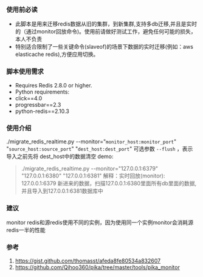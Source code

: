 ### 使用前必读
* 此脚本是用来迁移redis数据从旧的集群，到新集群,支持多db迁移,并且是实时的（通过monitor回放命令)。使用前请做好测试工作，避免任何可能的损失，本人不负责
* 特别适合限制了一些关键命令(slaveof)的场景下数据的实时迁移(例如：aws elasticache redis),方便应用切换。

### 脚本使用需求
* Requires Redis 2.8.0 or higher.
* Python requirements:
* click==4.0
* progressbar==2.3
* python-redis==2.10.3

### 使用介绍
./migrate_redis_realtime.py --monitor="`monitor_host:monitor_port`" "`source_host:source_port`" "`dest_host:dest_port`"
可选参数 `--flush` ，表示导入之前先将 dest_host中的数据清空
demo:
> ./migrate_redis_realtime.py --monitor="127.0.0.1:6379" "127.0.0.1:6380" "127.0.0.1:6381"
   解释：实时回放(monitor): 127.0.0.1:6379 新进来的数据，扫描127.0.0.1:6380里面所有db里面的数据,并且导入到127.0.0.1:6381数据库中

### 建议
  monitor redis和源redis使用不同的实例，因为使用同一个实例monitor会消耗源redis一半的性能

### 参考
1. https://gist.github.com/thomasst/afeda8fe80534a832607
2. https://github.com/Qihoo360/pika/tree/master/tools/pika_monitor 
